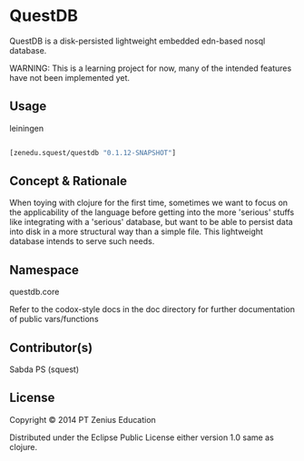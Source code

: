 # QuestDB

QuestDB is a disk-persisted lightweight embedded edn-based nosql
database.

WARNING: This is a learning project for now, many of the intended features have not been implemented yet.

## Usage

leiningen

```clojure

[zenedu.squest/questdb "0.1.12-SNAPSHOT"]

```

## Concept & Rationale

When toying with clojure for the first time, sometimes we want to focus on the applicability of the language
before getting into the more 'serious' stuffs like integrating with a 'serious' database, but want
to be able to persist data into disk in a more structural way than a simple file. This lightweight
database intends to serve such needs.

## Namespace

questdb.core 

Refer to the codox-style docs in the doc directory for further documentation of public vars/functions 

## Contributor(s)

Sabda PS (squest)

## License

Copyright © 2014 PT Zenius Education

Distributed under the Eclipse Public License either version 1.0 
same as clojure.
